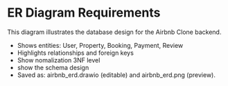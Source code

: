 # ER Diagram Requirements

This diagram illustrates the database design for the Airbnb Clone backend.

- Shows entities: User, Property, Booking, Payment, Review
- Highlights relationships and foreign keys
- Show nomalization 3NF level
- show the schema design 
- Saved as: airbnb_erd.drawio (editable) and airbnb_erd.png (preview).
